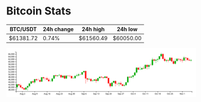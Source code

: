 # Bitcoin Stats

BTC/USDT|24h change|24h high|24h low|
|---|---|---|---|
|$61381.72|0.74%|$61560.49|$60050.00|

<img src="./chart.svg">
